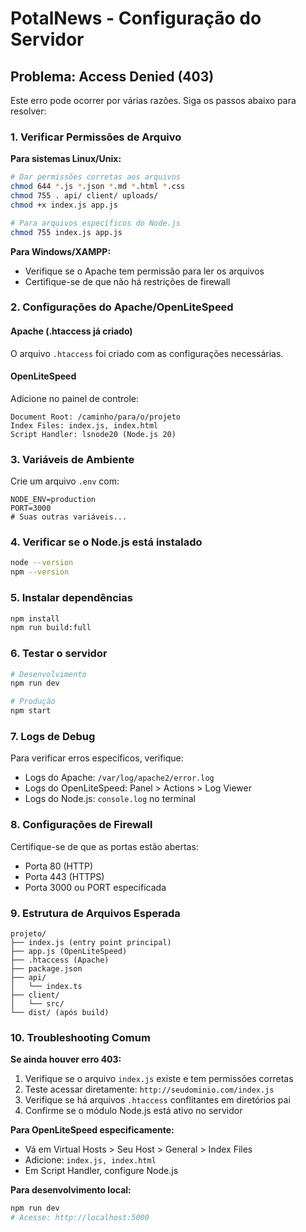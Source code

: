 # PotalNews - Configuração do Servidor

## Problema: Access Denied (403)

Este erro pode ocorrer por várias razões. Siga os passos abaixo para resolver:

### 1. Verificar Permissões de Arquivo

**Para sistemas Linux/Unix:**
```bash
# Dar permissões corretas aos arquivos
chmod 644 *.js *.json *.md *.html *.css
chmod 755 . api/ client/ uploads/
chmod +x index.js app.js

# Para arquivos específicos do Node.js
chmod 755 index.js app.js
```

**Para Windows/XAMPP:**
- Verifique se o Apache tem permissão para ler os arquivos
- Certifique-se de que não há restrições de firewall

### 2. Configurações do Apache/OpenLiteSpeed

#### Apache (.htaccess já criado)
O arquivo `.htaccess` foi criado com as configurações necessárias.

#### OpenLiteSpeed
Adicione no painel de controle:
```
Document Root: /caminho/para/o/projeto
Index Files: index.js, index.html
Script Handler: lsnode20 (Node.js 20)
```

### 3. Variáveis de Ambiente

Crie um arquivo `.env` com:
```env
NODE_ENV=production
PORT=3000
# Suas outras variáveis...
```

### 4. Verificar se o Node.js está instalado

```bash
node --version
npm --version
```

### 5. Instalar dependências

```bash
npm install
npm run build:full
```

### 6. Testar o servidor

```bash
# Desenvolvimento
npm run dev

# Produção
npm start
```

### 7. Logs de Debug

Para verificar erros específicos, verifique:
- Logs do Apache: `/var/log/apache2/error.log`
- Logs do OpenLiteSpeed: Panel > Actions > Log Viewer
- Logs do Node.js: `console.log` no terminal

### 8. Configurações de Firewall

Certifique-se de que as portas estão abertas:
- Porta 80 (HTTP)
- Porta 443 (HTTPS)
- Porta 3000 ou PORT especificada

### 9. Estrutura de Arquivos Esperada

```
projeto/
├── index.js (entry point principal)
├── app.js (OpenLiteSpeed)
├── .htaccess (Apache)
├── package.json
├── api/
│   └── index.ts
├── client/
│   └── src/
└── dist/ (após build)
```

### 10. Troubleshooting Comum

**Se ainda houver erro 403:**

1. Verifique se o arquivo `index.js` existe e tem permissões corretas
2. Teste acessar diretamente: `http://seudominio.com/index.js`
3. Verifique se há arquivos `.htaccess` conflitantes em diretórios pai
4. Confirme se o módulo Node.js está ativo no servidor

**Para OpenLiteSpeed especificamente:**
- Vá em Virtual Hosts > Seu Host > General > Index Files
- Adicione: `index.js, index.html`
- Em Script Handler, configure Node.js

**Para desenvolvimento local:**
```bash
npm run dev
# Acesse: http://localhost:5000
```